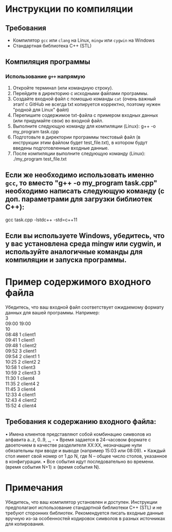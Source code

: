 # Инструкции по компиляции

## Требования
- Компилятор `gcc` или `clang` на Linux, `mingw` или `cygwin` на Windows
- Стандартная библиотека C++ (STL)

## Компиляция программы

### Использование `g++` напрямую

1. Откройте терминал (или командную строку).
2. Перейдите в директорию с исходными файлами программы.
3. Создайте входной файл с помощью команды `cat` (очень важный этап! с GitHub не всегда txt копируется корректно, поэтому нужен "родной для Linux" файл)
4. Перепишите содержимое txt-файла с примером входных данных (или придумайте свои) во входной файл.
5. Выполните следующую команду для компиляции (Linux):
   g++ -o my_program task.cpp
6. Подготовьте в директории программы текстовый файл (в инструкции этим файлом будет test_file.txt), в котором будут введены подготовленные входные данные.
7. После компиляции выполните следующую команду (Linux):
   ./my_program test_file.txt
   
## Если же необходимо использовать именно `gcc`, то вместо "g++ -o my_program task.cpp" необходимо написать следующую команду (с доп. параметрами для загрузки библиотек C++):
gcc task.cpp -lstdc++ -std=c++11

## Если вы используете Windows, убедитесь, что у вас установлена среда mingw или cygwin, и используйте аналогичные команды для компиляции и запуска программы.

# Пример содержимого входного файла
Убедитесь, что ваш входной файл соответствует ожидаемому формату данных для вашей программы. Например:<br />
3<br />
09:00 19:00<br />
10<br />
08:48 1 client1<br />
09:41 1 client1<br />
09:48 1 client2<br />
09:52 3 client1<br />
09:54 2 client1 1<br />
10:25 2 client2 2<br />
10:58 1 client3<br />
10:59 2 client3 3<br />
11:30 1 client4<br />
11:35 2 client4 2<br />
11:45 3 client4<br />
12:33 4 client1<br />
12:43 4 client2<br />
15:52 4 client4<br />

## Требования к содержанию входного файла:
•	Имена клиентов представляют собой комбинацию символов из алфавита a..z, 0..9, _, -
•	Время задается в 24-часовом формате с двоеточием в качестве разделителя XX:XX, незначащие нули обязательны при вводе и выводе (например 15:03 или 08:09).
•	Каждый стол имеет свой номер от 1 до N, где N – общее число столов, указанное в конфигурации.
•	Все события идут последовательно во времени. (время события N+1) ≥ (время события N).

# Примечания
Убедитесь, что ваш компилятор установлен и доступен.
Инструкции предполагают использование стандартной библиотеки C++ (STL) и не требуют сторонних библиотек.
Рекомендуется писать входные данные вручную из-за особенностей кодировок символов в разных источниках для копирования.
